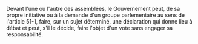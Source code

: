 Devant l'une ou l'autre des assemblées, le Gouvernement peut, de sa propre initiative ou à la demande d'un groupe parlementaire au sens de l'article 51-1, faire, sur un sujet déterminé, une déclaration qui donne lieu à débat et peut, s'il le décide, faire l'objet d'un vote sans engager sa responsabilité.
